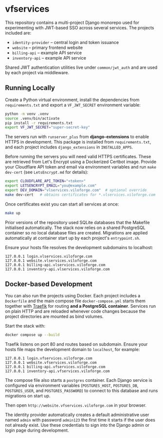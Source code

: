 # vfservices

This repository contains a multi-project Django monorepo used for experimenting
with JWT-based SSO across several services. The projects included are:

- `identity-provider` – central login and token issuance
- `website` – primary frontend website
- `billing-api` – example API service
- `inventory-api` – example API service

Shared JWT authentication utilities live under `common/jwt_auth` and are used by
each project via middleware.

## Running Locally

Create a Python virtual environment, install the dependencies from
`requirements.txt` and export a `VF_JWT_SECRET` environment variable:

```bash
python -m venv .venv
source .venv/bin/activate
pip install -r requirements.txt
export VF_JWT_SECRET="super-secret-key"
```

The servers run with `runserver_plus` from **django-extensions** to enable
HTTPS in development. This package is installed from `requirements.txt`, and
each project includes `django_extensions` in `INSTALLED_APPS`.

Before running the servers you will need valid HTTPS certificates. These are
retrieved from Let's Encrypt using a Dockerized Certbot image. Provide your
Cloudflare API token and email via environment variables and run
`make dev-cert` (see `LetsEncrypt.md` for details):

```bash
export CLOUDFLARE_API_TOKEN="<token>"
export LETSENCRYPT_EMAIL="you@example.com"
export DEV_DOMAIN="vlservices.viloforge.com"  # optional override
make dev-cert   # obtains certificates for *.vlservices.viloforge.com
```

Once certificates exist you can start all services at once:

```bash
make up
```

Prior versions of the repository used SQLite databases that the Makefile
initialised automatically. The stack now relies on a shared PostgreSQL
container so no local database files are created. Migrations are applied
automatically at container start up by each project's `entrypoint.sh`.

Ensure your hosts file resolves the development subdomains to localhost:

```
127.0.0.1 login.vlservices.viloforge.com
127.0.0.1 website.vlservices.viloforge.com
127.0.0.1 billing-api.vlservices.viloforge.com
127.0.0.1 inventory-api.vlservices.viloforge.com
```

## Docker-based Development

You can also run the projects using Docker. Each project includes a `Dockerfile` and the main compose file `docker-compose.yml` starts them together with [Traefik](https://traefik.io) for routing **and a PostgreSQL container**. Services run on plain HTTP and are reloaded whenever code changes because the project directories are mounted as bind volumes.

Start the stack with:

```bash
docker compose up --build
```

Traefik listens on port 80 and routes based on subdomain. Ensure your hosts file maps the development domain to `localhost`, for example:

```text
127.0.0.1 login.vfservices.viloforge.com
127.0.0.1 website.vfservices.viloforge.com
127.0.0.1 billing-api.vfservices.viloforge.com
127.0.0.1 inventory-api.vfservices.viloforge.com
```

The compose file also starts a `postgres` container. Each Django service is
configured via environment variables (`POSTGRES_HOST`, `POSTGRES_DB`,
`POSTGRES_USER`, and `POSTGRES_PASSWORD`) to connect to this database and runs
migrations on start up.

Then open `http://website.vfservices.viloforge.com` in your browser.

The identity provider automatically creates a default administrative user named
`admin` with password `admin123` the first time it starts if the user does not
already exist. Use these credentials to sign into the Django admin or login
page during development.

